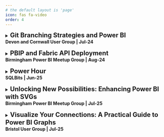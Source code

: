 ```yaml
---
# the default layout is 'page'
icon: fas fa-video
order: 4
---
```


<details style="margin-bottom: 15px;">
    <summary style="font-weight: bold;">
        <span style="font-size: 1.4em;">Git Branching Strategies and Power BI</span> <br>
        Devon and Cornwall User Group | Jul-24
    </summary>
    {% include embed/youtube.html id='tDkcrC7u0hU' %}
    <a href="https://github.com/EvaluationContext/Sessions/tree/main/24-07-Devon">Resources</a>
</details>

<details style="margin-bottom: 15px;">
    <summary style="font-weight: bold;">
        <span style="font-size: 1.4em;">PBIP and Fabric API Deployment</span> <br>
        Birmingham Power BI Meetup Group | Aug-24
    </summary>
    {% include embed/youtube.html id='ue_qeFZwMW8' %}
    <a href="https://github.com/EvaluationContext/Sessions/tree/main/24-08-Birmingham">Resources</a>
</details>

<details style="margin-bottom: 15px;">
    <summary style="font-weight: bold;">
        <span style="font-size: 1.4em;">Power Hour</span> <br>
        SQLBits | Jun-25
    </summary>
    <a href="https://github.com/EvaluationContext/Sessions/tree/main/25-06-SQL%20Bits">Resources</a>
</details>

<details style="margin-bottom: 15px;">
    <summary style="font-weight: bold;">
        <span style="font-size: 1.4em;">Unlocking New Possibilities: Enhancing Power BI with SVGs</span> <br> 
        Birmingham Power BI Meetup Group | Jul-25
    </summary>
    {% include embed/youtube.html id='J--GG-r9-8o' %}
    <a href="https://github.com/EvaluationContext/Sessions/tree/main/25-07-Birmingham">Resources</a>
</details>

<details style="margin-bottom: 15px;">
    <summary style="font-weight: bold;">
        <span style="font-size: 1.4em;">Visualize Your Connections: A Practical Guide to Power BI Graphs</span> <br>
        Bristol User Group | Jul-25 
    </summary>
    <a href="https://github.com/EvaluationContext/Sessions/tree/main/25-07-Bristol">Resources</a>
</details>